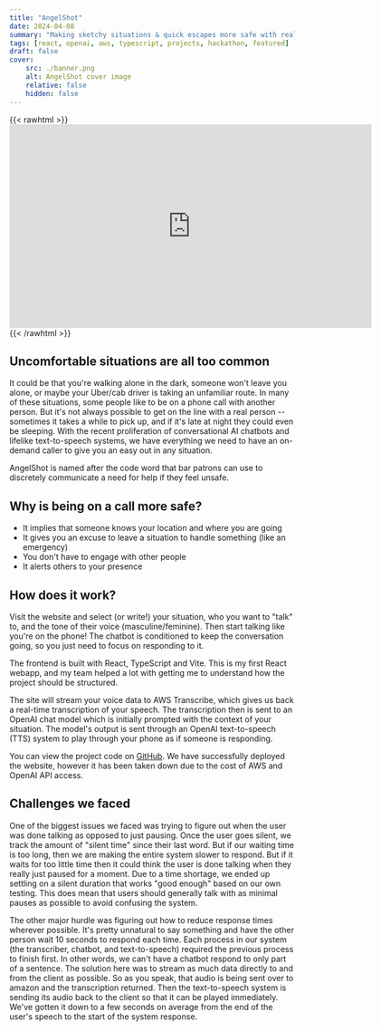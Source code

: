 ```yaml
---
title: "AngelShot"
date: 2024-04-08
summary: "Making sketchy situations & quick escapes more safe with realistic AI phone calls. Grand Prize - Third Place winner at WildHacks 2024."
tags: [react, openai, aws, typescript, projects, hackathon, featured]
draft: false
cover:
    src: ./banner.png
    alt: AngelShot cover image
    relative: false
    hidden: false
---
```


{{< rawhtml >}}<iframe src="https://player.vimeo.com/video/931798114?h=f78ae666e9" width="640" height="360the quick brown fox jumped over the lazy  dog and trhen" frameborder="0" allow="autoplay; fullscreen; picture-in-picture" allowfullscreen></iframe>{{< /rawhtml >}}

## Uncomfortable situations are all too common

It could be that you're walking alone in the dark, someone won't leave you alone, or maybe your Uber/cab driver is taking an unfamiliar route. In many of these situations, some people like to be on a phone call with another person. But it's not always possible to get on the line with a real person -- sometimes it takes a while to pick up, and if it's late at night they could even be sleeping. With the recent proliferation of conversational AI chatbots and lifelike text-to-speech systems, we have everything we need to have an on-demand caller to give you an easy out in any situation.

AngelShot is named after the code word that bar patrons can use to discretely communicate a need for help if they feel unsafe.

## Why is being on a call more safe?

- It implies that someone knows your location and where you are going
- It gives you an excuse to leave a situation to handle something (like an emergency)
- You don't have to engage with other people
- It alerts others to your presence

## How does it work?

Visit the website and select (or write!) your situation, who you want to "talk" to, and the tone of their voice (masculine/feminine). Then start talking like you're on the phone! The chatbot is conditioned to keep the conversation going, so you just need to focus on responding to it.

The frontend is built with React, TypeScript and Vite. This is my first React webapp, and my team helped a lot with getting me to understand how the project should be structured.

The site will stream your voice data to AWS Transcribe, which gives us back a real-time transcription of your speech. The transcription then is sent to an OpenAI chat model which is initially prompted with the context of your situation. The model's output is sent through an OpenAI text-to-speech (TTS) system to play through your phone as if someone is responding.

You can view the project code on [GitHub](https://github.com/jackburkhardt/call-me-safety). We have successfully deployed the website, however it has been taken down due to the cost of AWS and OpenAI API access.

## Challenges we faced

One of the biggest issues we faced was trying to figure out when the user was done talking as opposed to just pausing. Once the user goes silent, we track the amount of "silent time" since their last word. But if our waiting time is too long, then we are making the entire system slower to respond. But if it waits for too little time then it could think the user is done talking when they really just paused for a moment. Due to a time shortage, we ended up settling on a silent duration that works "good enough" based on our own testing. This does mean that users should generally talk with as minimal pauses as possible to avoid confusing the system.

The other major hurdle was figuring out how to reduce response times wherever possible. It's pretty unnatural to say something and have the other person wait 10 seconds to respond each time. Each process in our system (the transcriber, chatbot, and text-to-speech) required the previous process to finish first. In other words, we can't have a chatbot respond to only part of a sentence. The solution here was to stream as much data directly to and from the client as possible. So as you speak, that audio is being sent over to amazon and the transcription returned. Then the text-to-speech system is sending its audio back to the client so that it can be played immediately. We've gotten it down to a few seconds on average from the end of the user's speech to the start of the system response.

